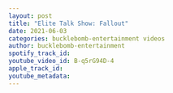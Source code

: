 ```yaml
---
layout: post
title: "Elite Talk Show: Fallout"
date: 2021-06-03
categories: bucklebomb-entertainment videos
author: bucklebomb-entertainment
spotify_track_id: 
youtube_video_id: B-q5rG94D-4
apple_track_id: 
youtube_metadata: 
---
```

